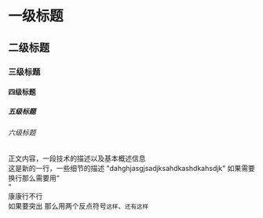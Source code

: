 # 一级标题
## 二级标题
### 三级标题
#### 四级标题
##### 五级标题
###### 六级标题
正文内容，一段技术的描述以及基本概述信息
</br>这是新的一行，一些细节的描述
"dahghjasgjsadjksahdkashdkahsdjk"
如果需要换行那么需要用“</br>”</br>
康康行不行</br>
如果要突出 那么用两个反点符号`这样`、`还有这样`

